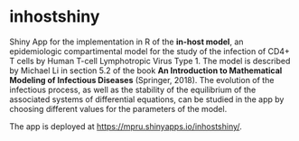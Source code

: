 # inhostshiny
Shiny App for the implementation in R of the **in-host model**, an epidemiologic compartimental model for the study of the infection of CD4+ T cells by Human T-cell Lymphotropic Virus Type 1. The model is described by Michael Li in section 5.2 of the book **An Introduction to Mathematical Modeling of Infectious Diseases** (Springer, 2018). The evolution of the infectious process, as well as the stability of the equilibrium of the associated systems of differential equations, can be studied in the app by choosing different values for the parameters of the model.

The app is deployed at https://mpru.shinyapps.io/inhostshiny/.
